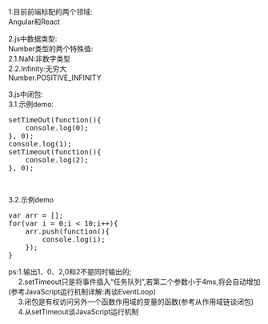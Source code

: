 <style>
a{text-decoration: none;}
a:link{text-decoration: none;}
a:visited{text-decoration: none;}
a:hover{text-decoration: none;}
a:active{text-decoration: none;}
</style>
1.目前前端标配的两个领域:<br/>
Angular和React

2.js中数据类型:<br/>
Number类型的两个特殊值:<br/>
2.1.NaN:非数字类型<br/>
2.2.Infinity:无穷大<br/>
Number.POSITIVE_INFINITY

3.js中闭包:<br/>
3.1.示例demo:<br/>
<pre>
setTimeOut(function(){
	console.log(0);	
}, 0);
console.log(1);
setTimeout(function(){
	console.log(2);
}, 0);
</pre><br/>
3.2.示例demo<br/>
<pre>
var arr = [];
for(var i = 0;i < 10;i++){
	arr.push(function(){
		console.log(i);
	});
}
</pre>
ps:1.输出1、0、2,0和2不是同时输出的;<br/>
&nbsp;&nbsp;&nbsp;&nbsp;&nbsp;2.setTimeout只是将事件插入“任务队列”,若第二个参数小于4ms,将会自动增加(参考<a href="http://www.ruanyifeng.com/blog/2014/10/event-loop.html">JavaScript运行机制详解:再谈EventLoop</a>)<br/>
&nbsp;&nbsp;&nbsp;&nbsp;&nbsp;3.闭包是有权访问另外一个函数作用域的变量的函数(参考<a href="https://github.com/dwqs/blog/issues/18">从作用域链谈闭包</a>)<br/>
&nbsp;&nbsp;&nbsp;&nbsp;&nbsp;4.<a href="http://www.cnblogs.com/zichi/p/4604053.html">从setTimeout谈JavaScript运行机制</a><br/>
